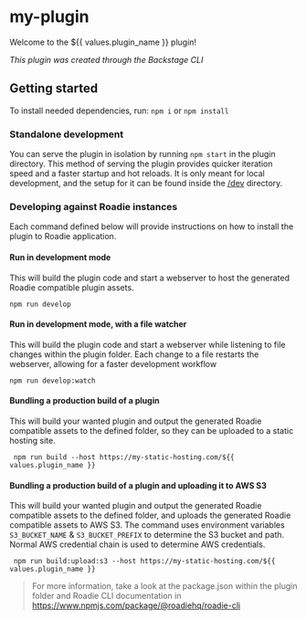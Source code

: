 # my-plugin

Welcome to the ${{ values.plugin_name }} plugin!

_This plugin was created through the Backstage CLI_

## Getting started

To install needed dependencies, run:
`npm i` or `npm install`

### Standalone development

You can serve the plugin in isolation by running `npm start` in the plugin directory.
This method of serving the plugin provides quicker iteration speed and a faster startup and hot reloads.
It is only meant for local development, and the setup for it can be found inside the [/dev](dev) directory.

### Developing against Roadie instances

Each command defined below will provide instructions on how to install the plugin to Roadie application.

#### Run in development mode

This will build the plugin code and start a webserver to host the generated Roadie compatible plugin assets.

`npm run develop`

#### Run in development mode, with a file watcher

This will build the plugin code and start a webserver while listening to file changes within the plugin folder. Each change to a file restarts the webserver, allowing for a faster development workflow

`npm run develop:watch`


#### Bundling a production build of a plugin

This will build your wanted plugin and output the generated Roadie compatible assets to the defined folder, so they can be uploaded to a static hosting site.

` npm run build --host https://my-static-hosting.com/${{ values.plugin_name }}`


#### Bundling a production build of a plugin and uploading it to AWS S3

This will build your wanted plugin and output the generated Roadie compatible assets to the defined folder, and uploads the generated Roadie compatible assets to AWS S3. The command uses environment variables `S3_BUCKET_NAME` & `S3_BUCKET_PREFIX` to determine the S3 bucket and path. Normal AWS credential chain is used to determine AWS credentials.

` npm run build:upload:s3 --host https://my-static-hosting.com/${{ values.plugin_name }}`



> For more information, take a look at the package.json within the plugin folder and Roadie CLI documentation in https://www.npmjs.com/package/@roadiehq/roadie-cli
